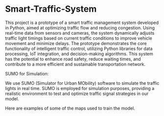 # Smart-Traffic-System
This project is a prototype of a smart traffic management system developed in Python, aimed at optimizing traffic flow and reducing congestion. Using real-time data from sensors and cameras, the system dynamically adjusts traffic light timings based on current traffic conditions to improve vehicle movement and minimize delays. The prototype demonstrates the core functionality of intelligent traffic control, utilizing Python libraries for data processing, IoT integration, and decision-making algorithms. This system has the potential to enhance road safety, reduce waiting times, and contribute to a more efficient and sustainable transportation network.

SUMO for Simulation:

We use SUMO (Simulator for Urban MObility) software to simulate the traffic lights in real time.
SUMO is employed for simulation purposes, providing a realistic environment to test and optimize traffic signal strategies in our model.

Here are examples of some of the maps used to train the model.
